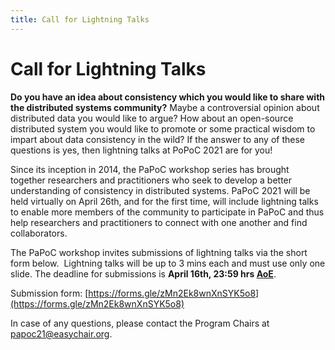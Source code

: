```yaml
---
title: Call for Lightning Talks
---
```

# Call for Lightning Talks

**Do you have an idea about consistency which you would like to share with the distributed systems community?** Maybe a controversial opinion about distributed data you would like to argue? How about an open-source distributed system you would like to promote or some practical wisdom to impart about data consistency in the wild? If the answer to any of these questions is yes, then lightning talks at PoPoC 2021 are for you!

Since its inception in 2014, the PaPoC workshop series has brought together researchers and practitioners who seek to develop a better understanding of consistency in distributed systems. PaPoC 2021 will be held virtually on April 26th, and for the first time, will include lightning talks to enable more members of the community to participate in PaPoC and thus help researchers and practitioners to connect with one another and find collaborators. 

The PaPoC workshop invites submissions of lightning talks via the short form below.  Lightning talks will be up to 3 mins each and must use only one slide. The deadline for submissions is **April 16th, 23:59 hrs [AoE](https://www.timeanddate.com/time/zones/aoe)**.

Submission form: [https://forms.gle/zMn2Ek8wnXnSYK5o8](https://forms.gle/zMn2Ek8wnXnSYK5o8)

In case of any questions, please contact the Program Chairs at [papoc21@easychair.org](mailto:papoc2021@easychair.org).